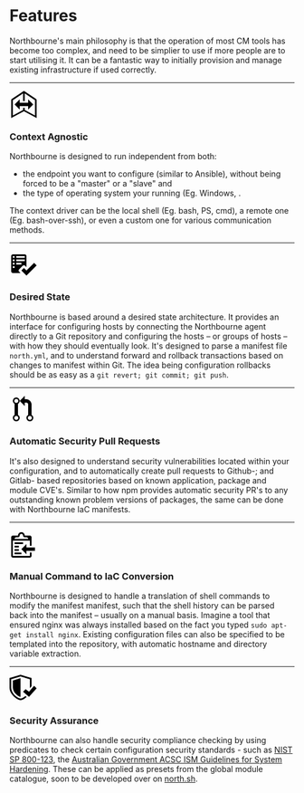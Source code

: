 # Features

Northbourne's main philosophy is that the operation of most CM tools has become too complex, and need to be simplier to use if more people are to start utilising it. It can be a fantastic way to initially provision and manage existing infrastructure if used correctly.

---

<svg height="48" class="octicon octicon-mirror" viewBox="0 0 16 16" version="1.1" width="48" aria-hidden="true"><path fill-rule="evenodd" d="M15.5 4.7L8.5 0l-7 4.7c-.3.19-.5.45-.5.8V16l7.5-4 7.5 4V5.5c0-.34-.2-.61-.5-.8zm-.5 9.8l-6-3.25V10H8v1.25L2 14.5v-9l6-4V6h1V1.5l6 4v9zM6 7h5V5l3 3-3 3V9H6v2L3 8l3-3v2z"></path></svg>
### Context Agnostic

Northbourne is designed to run independent from both:
  * the endpoint you want to configure (similar to Ansible), without being forced to be a "master" or a "slave" and
  * the type of operating system your running (Eg. Windows, . 
  
The context driver can be the local shell (Eg. bash, PS, cmd), a remote one (Eg. bash-over-ssh), or even a custom one for various communication methods.

---

<svg height="48" class="octicon octicon-checklist" viewBox="0 0 16 16" version="1.1" width="48" aria-hidden="true"><path fill-rule="evenodd" d="M16 8.5l-6 6-3-3L8.5 10l1.5 1.5L14.5 7 16 8.5zM5.7 12.2l.8.8H2c-.55 0-1-.45-1-1V3c0-.55.45-1 1-1h7c.55 0 1 .45 1 1v6.5l-.8-.8c-.39-.39-1.03-.39-1.42 0L5.7 10.8a.996.996 0 000 1.41v-.01zM4 4h5V3H4v1zm0 2h5V5H4v1zm0 2h3V7H4v1zM3 9H2v1h1V9zm0-2H2v1h1V7zm0-2H2v1h1V5zm0-2H2v1h1V3z"></path></svg>
### Desired State

Northbourne is based around a desired state architecture. It provides an interface for configuring hosts by connecting the Northbourne agent directly to a Git repository and configuring the hosts – or groups of hosts – with how they should eventually look. It's designed to parse a manifest file `north.yml`, and to understand forward and rollback transactions based on changes to manifest within Git. The idea being configuration rollbacks should be as easy as a `git revert; git commit; git push`.

---

<svg height="48" class="octicon octicon-git-pull-request" viewBox="0 0 12 16" version="1.1" width="48" aria-hidden="true"><path fill-rule="evenodd" d="M11 11.28V5c-.03-.78-.34-1.47-.94-2.06C9.46 2.35 8.78 2.03 8 2H7V0L4 3l3 3V4h1c.27.02.48.11.69.31.21.2.3.42.31.69v6.28A1.993 1.993 0 0010 15a1.993 1.993 0 001-3.72zm-1 2.92c-.66 0-1.2-.55-1.2-1.2 0-.65.55-1.2 1.2-1.2.65 0 1.2.55 1.2 1.2 0 .65-.55 1.2-1.2 1.2zM4 3c0-1.11-.89-2-2-2a1.993 1.993 0 00-1 3.72v6.56A1.993 1.993 0 002 15a1.993 1.993 0 001-3.72V4.72c.59-.34 1-.98 1-1.72zm-.8 10c0 .66-.55 1.2-1.2 1.2-.65 0-1.2-.55-1.2-1.2 0-.65.55-1.2 1.2-1.2.65 0 1.2.55 1.2 1.2zM2 4.2C1.34 4.2.8 3.65.8 3c0-.65.55-1.2 1.2-1.2.65 0 1.2.55 1.2 1.2 0 .65-.55 1.2-1.2 1.2z"></path></svg>
### Automatic Security Pull Requests

It's also designed to understand security vulnerabilities located within your configuration, and to automatically create pull requests to Github-; and Gitlab- based repositories based on known application, package and module CVE's. Similar to how npm provides automatic security PR's to any outstanding known problem versions of packages, the same can be done with Northbourne IaC manifests.

---

<svg height="48" class="octicon octicon-clippy" viewBox="0 0 14 16" version="1.1" width="48" aria-hidden="true"><path fill-rule="evenodd" d="M2 13h4v1H2v-1zm5-6H2v1h5V7zm2 3V8l-3 3 3 3v-2h5v-2H9zM4.5 9H2v1h2.5V9zM2 12h2.5v-1H2v1zm9 1h1v2c-.02.28-.11.52-.3.7-.19.18-.42.28-.7.3H1c-.55 0-1-.45-1-1V4c0-.55.45-1 1-1h3c0-1.11.89-2 2-2 1.11 0 2 .89 2 2h3c.55 0 1 .45 1 1v5h-1V6H1v9h10v-2zM2 5h8c0-.55-.45-1-1-1H8c-.55 0-1-.45-1-1s-.45-1-1-1-1 .45-1 1-.45 1-1 1H3c-.55 0-1 .45-1 1z"></path></svg>
### Manual Command to IaC Conversion

Northbourne is designed to handle a translation of shell commands to modify the manifest manifest, such that the shell history can be parsed back into the manifest – usually on a manual basis. Imagine a tool that ensured nginx was always installed based on the fact you typed `sudo apt-get install nginx`. Existing configuration files can also be specified to be templated into the repository, with automatic hostname and directory variable extraction.

---

<svg height="48" class="octicon octicon-shield-check" viewBox="0 0 16 16" version="1.1" width="48" aria-hidden="true"><path d="M6.5 0L0 1.875v5.644C0 11.897 4.93 15 6.5 15c.741 0 2.232-.692 3.6-1.884l-.713-.61C8.275 13.453 7.099 14 6.5 14 5.172 14 1 11.31 1 7.516V2.625L6.5 1 12 2.625v4.891c0 .128-.005.255-.014.38L13 6.713V1.875L6.5 0zm5 10l-2-1.5L8 10l3.5 3L16 8l-1.5-1.5-3 3.5zM2 3.375L6.5 2v11C5.414 13 2 10.724 2 7.514V3.375z"></path></svg>
### Security Assurance

Northbourne can also handle security compliance checking by using predicates to check certain configuration security standards - such as [NIST SP 800-123](https://nvlpubs.nist.gov/nistpubs/Legacy/SP/nistspecialpublication800-123.pdf), the [Australian Government ACSC ISM Guidelines for System Hardening](https://www.cyber.gov.au/ism/guidelines-system-hardening). These can be applied as presets from the global module catalogue, soon to be developed over on [north.sh](https://north.sh).
